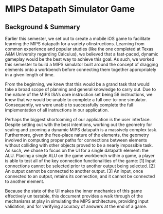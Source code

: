 #  MIPS Datapath Simulator Game

## Background & Summary

Earlier this semester, we set out to create a mobile iOS game to facilitate learning the MIPS datapath for a variety ofinstructions. 
Learning from common experience and popular studies (like the one completed at Texas A&M University regarding Calculus), 
we believed that a fast-paced, dynamic gameplay would be the best way to achieve this goal. 
As such, we worked this semester to build a MIPS simulator built around the concept of dragging elements onto a 
workbench before connecting them together appropriately in a given length of time.
    

From the beginning, we knew that this would be a grand task that would take a broad scope of planning and general knowledge to carry 
out. Due to the nature of the MIPS ISA’s core instruction set being 58 instructions, we knew that we would be unable to complete a 
full one-to-one simulator. Consequently, we were unable to successfully complete the full implementation of all instructions in our 
application. 
    
Perhaps the biggest shortcoming of our application is the user interface. Despite setting out with the best intentions, working out 
the geometry for scaling and zooming a dynamic MIPS datapath is a massively complex task. Furthermore, given the free-place 
nature of the elements, the geometry involved in computing proper paths for connections between elements without colliding 
with other objects proved to be a nearly impossible task. As such, we chose to focus on the UI for a single datapath element: the 
ALU. Placing a single ALU on the game workbench within a game, a player is able to test all of the key connection functionalities 
of the game:
[1] Input connections cannot be selected prior to another output being selected.
[2] An output cannot be connected to another output.
[3] An input, once connected to an output, retains its connection, and it cannot be connected to another element.


Because the state of the UI makes the inner mechanics of this game effectively un testable, this document provides a walk through 
of the mechanisms at play in simulating the MIPS architecture, providing input validation, and for verifying accuracy of answers at
the end of a game.


